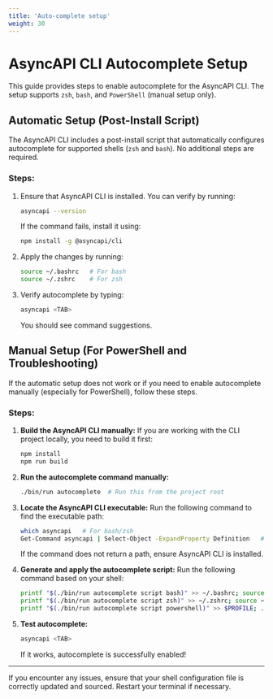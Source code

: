 ```yaml
---
title: 'Auto-complete setup'
weight: 30
---
```


# AsyncAPI CLI Autocomplete Setup

This guide provides steps to enable autocomplete for the AsyncAPI CLI. The setup supports `zsh`, `bash`, and `PowerShell` (manual setup only).

## Automatic Setup (Post-Install Script)
The AsyncAPI CLI includes a post-install script that automatically configures autocomplete for supported shells (`zsh` and `bash`). No additional steps are required.

### Steps:
1. Ensure that AsyncAPI CLI is installed. You can verify by running:
   ```sh
   asyncapi --version
   ```
   If the command fails, install it using:
   ```sh
   npm install -g @asyncapi/cli
   ```


2. Apply the changes by running:
   ```sh
   source ~/.bashrc   # For bash
   source ~/.zshrc    # For zsh
   ```

3. Verify autocomplete by typing:
   ```sh
   asyncapi <TAB>
   ```
   You should see command suggestions.

## Manual Setup (For PowerShell and Troubleshooting)
If the automatic setup does not work or if you need to enable autocomplete manually (especially for PowerShell), follow these steps.

### Steps:
1. **Build the AsyncAPI CLI manually:**
   If you are working with the CLI project locally, you need to build it first:
   ```sh
   npm install
   npm run build
   ```

2. **Run the autocomplete command manually:**
   ```sh
   ./bin/run autocomplete  # Run this from the project root
   ```

3. **Locate the AsyncAPI CLI executable:**
   Run the following command to find the executable path:
   ```sh
   which asyncapi   # For bash/zsh
   Get-Command asyncapi | Select-Object -ExpandProperty Definition   # For PowerShell
   ```
   If the command does not return a path, ensure AsyncAPI CLI is installed.

4. **Generate and apply the autocomplete script:**
   Run the following command based on your shell:
   ```sh
   printf "$(./bin/run autocomplete script bash)" >> ~/.bashrc; source ~/.bashrc   # For bash
   printf "$(./bin/run autocomplete script zsh)" >> ~/.zshrc; source ~/.zshrc       # For zsh
   printf "$(./bin/run autocomplete script powershell)" >> $PROFILE; . $PROFILE    # For PowerShell
   ```

5. **Test autocomplete:**
   ```sh
   asyncapi <TAB>
   ```
   If it works, autocomplete is successfully enabled!

---

If you encounter any issues, ensure that your shell configuration file is correctly updated and sourced. Restart your terminal if necessary.

